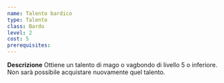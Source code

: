 ```yaml
---
name: Talento bardico
type: Talento
class: Bardo
level: 2
cost: 5
prerequisites: 
---
```


**Descrizione**
Ottiene un talento di mago o vagbondo di livello 5 o inferiore. Non sarà
possibile acquistare nuovamente quel talento.